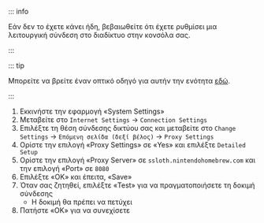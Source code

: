 ::: info

Εάν δεν το έχετε κάνει ήδη, βεβαιωθείτε ότι έχετε ρυθμίσει μια λειτουργική σύνδεση στο διαδίκτυο στην κονσόλα σας.

:::

::: tip

Μπορείτε να βρείτε έναν οπτικό οδηγό για αυτήν την ενότητα [εδώ](/images/screenshots/set-proxy.png).

:::

1. Εκκινήστε την εφαρμογή «System Settings»
2. Μεταβείτε στο `Internet Settings` -> `Connection Settings`
3. Επιλέξτε τη θέση σύνδεσης δικτύου σας και μεταβείτε στο `Change Settings` -> `Επόμενη σελίδα (δεξί βέλος)` -> `Proxy Settings`
4. Ορίστε την επιλογή «Proxy Settings» σε «Yes» και επιλέξτε `Detailed Setup`
5. Ορίστε την επιλογή «Proxy Server» σε `ssloth.nintendohomebrew.com` και την επιλογή «Port» σε `8080`
6. Επιλέξτε «OK» και έπειτα, «Save»
7. Όταν σας ζητηθεί, επιλέξτε «Test» για να πραγματοποιήσετε τη δοκιμή σύνδεσης
   - Η δοκιμή θα πρέπει να πετύχει
8. Πατήστε «OK» για να συνεχίσετε